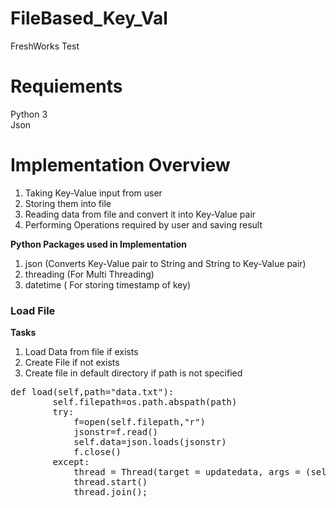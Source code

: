 # FileBased_Key_Val
FreshWorks Test
# Requiements
Python 3</br>
Json
# Implementation Overview
1) Taking Key-Value input from user</br>
2) Storing them into file</br>
3) Reading data from file and convert it into Key-Value pair</br>
4) Performing Operations required by user and saving result

<b>Python Packages used in Implementation</b>
1) json  (Converts Key-Value pair to String and String to Key-Value pair) </br>
2) threading (For Multi Threading) </br>
3) datetime ( For storing timestamp of key)

### Load File
<b>Tasks</b>
1) Load Data from file if exists
2) Create File if not exists
3) Create file in default directory if path is not specified
<pre>
def load(self,path="data.txt"):
        self.filepath=os.path.abspath(path)
        try:
            f=open(self.filepath,"r")
            jsonstr=f.read()
            self.data=json.loads(jsonstr)
            f.close()
        except:
            thread = Thread(target = updatedata, args = (self,json.dumps(self.data)))
            thread.start()
            thread.join();
</pre>

